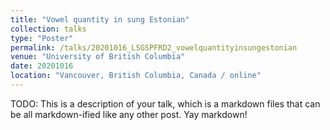 ```yaml
---
title: "Vowel quantity in sung Estonian"
collection: talks
type: "Poster"
permalink: /talks/20201016_LSGSPFRD2_vowelquantityinsungestonian
venue: "University of British Columbia"
date: 20201016
location: "Vancouver, British Columbia, Canada / online"
---
```


TODO: This is a description of your talk, which is a markdown files that can be all markdown-ified like any other post. Yay markdown!
